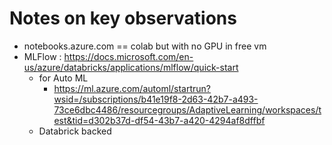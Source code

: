 # Notes on key observations
  
* notebooks.azure.com == colab but with no GPU in free vm
* MLFlow : https://docs.microsoft.com/en-us/azure/databricks/applications/mlflow/quick-start 
  * for Auto ML 
    * https://ml.azure.com/automl/startrun?wsid=/subscriptions/b41e19f8-2d63-42b7-a493-73ce6dbc4486/resourcegroups/AdaptiveLearning/workspaces/test&tid=d302b37d-df54-43b7-a420-4294af8dffbf
  * Databrick backed
